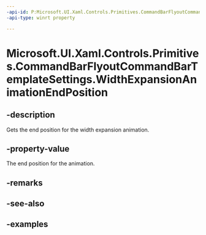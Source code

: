 ```yaml
---
-api-id: P:Microsoft.UI.Xaml.Controls.Primitives.CommandBarFlyoutCommandBarTemplateSettings.WidthExpansionAnimationEndPosition
-api-type: winrt property

---
```

<!-- Property syntax.
public double WidthExpansionAnimationEndPosition { get; }
-->

# Microsoft.UI.Xaml.Controls.Primitives.CommandBarFlyoutCommandBarTemplateSettings.WidthExpansionAnimationEndPosition


## -description

Gets the end position for the width expansion animation.


## -property-value

The end position for the animation.


## -remarks


## -see-also


## -examples


